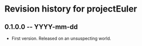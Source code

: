 # Revision history for projectEuler

## 0.1.0.0 -- YYYY-mm-dd

* First version. Released on an unsuspecting world.
